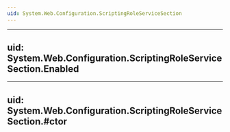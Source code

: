 ```yaml
---
uid: System.Web.Configuration.ScriptingRoleServiceSection
---
```


---
uid: System.Web.Configuration.ScriptingRoleServiceSection.Enabled
---

---
uid: System.Web.Configuration.ScriptingRoleServiceSection.#ctor
---
